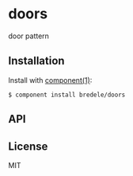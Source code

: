 
# doors

  door pattern

## Installation

  Install with [component(1)](http://component.io):

    $ component install bredele/doors

## API



## License

  MIT
